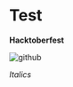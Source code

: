 # Test
**Hacktoberfest**

![github]("https://www.google.com/url?sa=i&url=https%3A%2F%2Fgiphy.com%2Fexplore%2Fcute&psig=AOvVaw0wCEWakQqGCB4p5R_V5mCj&ust=1666522202762000&source=images&cd=vfe&ved=0CA0QjRxqFwoTCJjlhZLV8_oCFQAAAAAdAAAAABAE")

_Italics_
